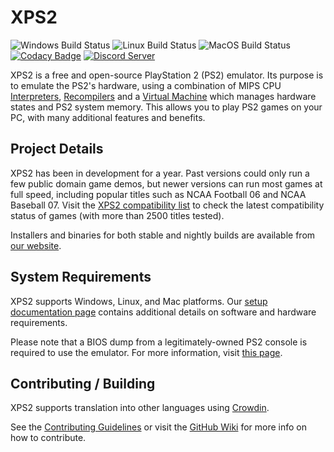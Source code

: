 # XPS2 

![Windows Build Status](https://img.shields.io/github/actions/workflow/status/PCSX2/pcsx2/windows_build_matrix.yml?label=%F0%9F%96%A5%EF%B8%8F%20Windows%20Builds)
![Linux Build Status](https://img.shields.io/github/actions/workflow/status/PCSX2/pcsx2/linux_build_matrix.yml?label=%F0%9F%90%A7%20Linux%20Builds)
![MacOS Build Status](https://img.shields.io/github/actions/workflow/status/PCSX2/pcsx2/macos_build_matrix.yml?label=%F0%9F%8D%8E%20MacOS%20Builds)
[![Codacy Badge](https://app.codacy.com/project/badge/Grade/1f7c0d75fec74d6daa6adb084e5b4f71)](https://app.codacy.com/gh/PCSX2/pcsx2/dashboard?utm_source=github.com&utm_medium=referral&utm_content=PCSX2/pcsx2&utm_campaign=Badge_Grade)
[![Discord Server](https://img.shields.io/discord/309643527816609793?color=%235CA8FA&label=PCSX2%20Discord&logo=discord&logoColor=white)](https://discord.gg/QxAkT7Kd)

XPS2  is a free and open-source PlayStation 2 (PS2) emulator. Its purpose is to emulate the PS2's hardware, using a combination of MIPS CPU [Interpreters](<https://en.wikipedia.org/wiki/Interpreter_(computing)>), [Recompilers](https://en.wikipedia.org/wiki/Dynamic_recompilation) and a [Virtual Machine](https://en.wikipedia.org/wiki/Virtual_machine) which manages hardware states and PS2 system memory. This allows you to play PS2 games on your PC, with many additional features and benefits.

## Project Details

XPS2  has been in development for a year. Past versions could only run a few public domain game demos, but newer versions can run most games at full speed, including popular titles such as NCAA Football 06 and NCAA Baseball 07. Visit the [XPS2 compatibility list](https://pcsx2.net/compat/) to check the latest compatibility status of games (with more than 2500 titles tested).

Installers and binaries for both stable and nightly builds are available from [our website](https://pcsx2.net/downloads/).

## System Requirements

XPS2  supports Windows, Linux, and Mac platforms. Our [setup documentation page](https://pcsx2.net/docs/setup/requirements) contains additional details on software and hardware requirements.

Please note that a BIOS dump from a legitimately-owned PS2 console is required to use the emulator. For more information, visit [this page](https://pcsx2.net/docs/setup/bios/).

## Contributing / Building

XPS2  supports translation into other languages using [Crowdin](https://crowdin.com/project/pcsx2-emulator).

See the [Contributing Guidelines](https://github.com/PCSX2/pcsx2/blob/master/.github/CONTRIBUTING.md) or visit the [GitHub Wiki](https://github.com/PCSX2/pcsx2/wiki) for more info on how to contribute.
